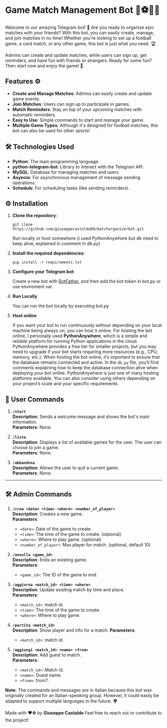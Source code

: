 # Game Match Management Bot 🤖⚽🏀🎾

Welcome to our amazing Telegram bot! 🌟 Are you ready to organize epic matches with your friends? With this bot, you can easily create, manage, and join matches in no time! Whether you're looking to set up a football game, a card match, or any other game, this bot is just what you need. 🏆

Admins can create and update matches, while users can sign up, get reminders, and have fun with friends or strangers. Ready for some fun? Then start now and enjoy the game! 🎉

## Features ⚙️

- **Create and Manage Matches**: Admins can easily create and update game events.
- **Join Matches**: Users can sign up to participate in games.
- **Match Reminders**: Stay on top of your upcoming matches with automatic reminders.
- **Easy to Use**: Simple commands to start and manage your game.
- **Multiple Game Types**: Although it's designed for football matches, this bot can also be used for other sports! 

## 🛠️ Technologies Used

- **Python**: The main programming language.
- **python-telegram-bot**: Library to interact with the Telegram API.
- **MySQL**: Database for managing matches and users.
- **Asyncio**: For asynchronous management of message sending operations.
- **Schedule**: For scheduling tasks (like sending reminders).

## ⚙️ Installation

1. **Clone the repository**:

   ```git clone https://github.com/giuseppecastaldo89/matchorganizerbot.git```

   Run locally or host somewhere (i used PythonAnywhere but db need to keep alive, explained in comment in db.py)

3. **Install the required dependencies**:

   ```pip install -r requirements.txt```
   
4. **Configure your Telegram bot**:  

   Create a new bot with [BotFather](https://core.telegram.org/bots#botfather), and then add the bot token in bot.py or use enviroment var.
   
5. **Run Locally**

   You can run the bot locally by executing bot.py
   
6. **Host online**

   If you want your bot to run continuously without depending on your local machine being always on, you can host it online.
   For hosting the bot online, I personally used **PythonAnywhere**, which is a simple and reliable platform for running Python applications in the cloud.
   PythonAnywhere provides a free tier for smaller projects, but you may need to upgrade if your bot starts requiring more resources (e.g., CPU, memory, etc.).
   When hosting the bot online, it’s important to ensure that the database remains connected and active. In the `db.py` file, you’ll find comments explaining
   how to keep the database connection alive when deploying your bot online.
   PythonAnywhere is just one of many hosting platforms available. You can also consider using others depending on your project’s scale and your specific requirements.

## 🚀 User Commands

1. **`/start`**  
   **Description**: Sends a welcome message and shows the bot's main information.  
   **Parameters**: None.

2. **`/lista`**  
   **Description**: Displays a list of available games for the user. The user can choose to join a game.  
   **Parameters**: None.

3. **`/abbandona`**  
   **Description**: Allows the user to quit a current game.  
   **Parameters**: None.

---

## 🛠️ Admin Commands

1. **`/crea <date> <time> <where> <number_of_player>`**  
   **Description**: Creates a new game.  
   **Parameters**:  
   - `<date>`: Date of the game to create.
   - `<time>`: The time of the game to create. (otpional)
   - `<where>`: Where to play game. (optional)
   - `<number_of_player>`: Max player for match. (optional, default 10)

2. **`/annulla <game_id>`**  
   **Description**: Ends an existing game.  
   **Parameters**:  
   - `<game_id>`: The ID of the game to end.

3. **`/aggiorna <match_id> <time> <where>`**  
   **Description**: Update existing match by time and place.  
   **Parameters**:
   - `<match_id>`: match id.
   - `<time>`: The time of the game to create.
   - `<where>`: Where to play game.

5. **`/partita <match_id>`**  
   **Description**: Show player and info for a match. 
   **Parameters**:  
   - `<match_id>`: match id.

6. **`/aggiungi <match_id> <name> <from>`**  
   **Description**: Add guest to match.  
   **Parameters**:  
   - `<match_id>`: Match id.
   - `<name>`: Guest name.
   - `<from>`: from?.


**Note:** The commands and messages are in Italian because this bot was originally created for an Italian-speaking group.
However, it could easily be adapted to support multiple languages in the future. 🌍


Made with ❤️⚽ by **Giuseppe Castaldo**
Feel free to reach out or contribute to the project!
